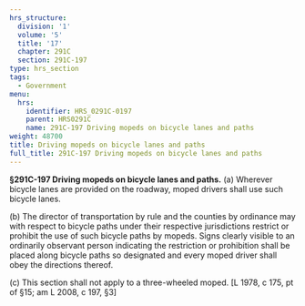 ```yaml
---
hrs_structure:
  division: '1'
  volume: '5'
  title: '17'
  chapter: 291C
  section: 291C-197
type: hrs_section
tags:
  - Government
menu:
  hrs:
    identifier: HRS_0291C-0197
    parent: HRS0291C
    name: 291C-197 Driving mopeds on bicycle lanes and paths
weight: 48700
title: Driving mopeds on bicycle lanes and paths
full_title: 291C-197 Driving mopeds on bicycle lanes and paths
---
```

**§291C-197 Driving mopeds on bicycle lanes and paths.** (a) Wherever bicycle lanes are provided on the roadway, moped drivers shall use such bicycle lanes.

(b) The director of transportation by rule and the counties by ordinance may with respect to bicycle paths under their respective jurisdictions restrict or prohibit the use of such bicycle paths by mopeds. Signs clearly visible to an ordinarily observant person indicating the restriction or prohibition shall be placed along bicycle paths so designated and every moped driver shall obey the directions thereof.

(c) This section shall not apply to a three-wheeled moped. [L 1978, c 175, pt of §15; am L 2008, c 197, §3]
